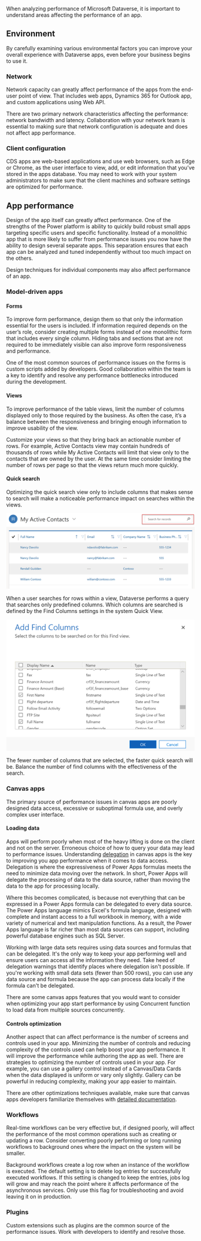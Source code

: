 When analyzing performance of Microsoft Dataverse, it is important to understand areas affecting the performance of an app. 

## Environment

By carefully examining various environmental factors you can improve your overall experience with Dataverse apps, even before your business begins to use it.

### Network

Network capacity can greatly affect performance of the apps from the end-user point of view. That includes web apps, Dynamics 365 for Outlook app, and custom applications using Web API.

There are two primary network characteristics affecting the performance: network bandwidth and latency. Collaboration with your network team is essential to making sure that network configuration is adequate and does not affect app performance.

### Client configuration

CDS apps are web-based applications and use web browsers, such as Edge or Chrome, as the user interface to view, add, or edit information that you’ve stored in the apps database. You may need to work with your system administrators to make sure that the client machines and software settings are optimized for performance. 

## App performance

Design of the app itself can greatly affect performance. One of the strengths of the Power platform is ability to quickly build robust small apps targeting specific users and specific functionality. Instead of a monolithic app that is more likely to suffer from performance issues you now have the ability to design several separate apps. This separation ensures that each app can be analyzed and tuned independently without too much impact on the others.

Design techniques for individual components may also affect performance of an app.

### Model-driven apps

#### Forms

To improve form performance, design them so that only the information essential for the users is included. If information required depends on the user’s role, consider creating multiple forms instead of one monolithic form that includes every single column. Hiding tabs and sections that are not required to be immediately visible can also improve form responsiveness and performance.

One of the most common sources of performance issues on the forms is custom scripts added by developers. Good collaboration within the team is a key to identify and resolve any performance bottlenecks introduced during the development. 

#### Views

To improve performance of the table views, limit the number of columns displayed only to those required by the business. As often the case, it’s a balance between the responsiveness and bringing enough information to improve usability of the view. 

Customize your views so that they bring back an actionable number of rows. For example, Active Contacts view may contain hundreds of thousands of rows while My Active Contacts will limit that view only to the contacts that are owned by the user. At the same time consider limiting the number of rows per page so that the views return much more quickly.

#### Quick search

Optimizing the quick search view only to include columns that makes sense to search will make a noticeable performance impact on searches within the views. 

![Screenshot showing my active contacts view and search box.](../media/T1_PerformanceTuningandOptimization_image1.png)

When a user searches for rows within a view, Dataverse performs a query that searches only predefined columns. Which columns are searched is defined by the Find Columns settings in the system Quick View.

![Screenshot showing the add find columns window.](../media/T1_PerformanceTuningandOptimization_image2.png) 

The fewer number of columns that are selected, the faster quick search will be. Balance the number of find columns with the effectiveness of the search.

### Canvas apps

The primary source of performance issues in canvas apps are poorly designed data access, excessive or suboptimal formula use, and overly complex user interface.

#### Loading data

Apps will perform poorly when most of the heavy lifting is done on the client and not on the server. Erroneous choice of how to query your data may lead to performance issues. Understanding [delegation](https://docs.microsoft.com/powerapps/maker/canvas-apps/delegation-overview/?azure-portal=true) in canvas apps is the key to improving you app performance when it comes to data access. Delegation is where the expressiveness of Power Apps formulas meets the need to minimize data moving over the network. In short, Power Apps will delegate the processing of data to the data source, rather than moving the data to the app for processing locally.

Where this becomes complicated, is because not everything that can be expressed in a Power Apps formula can be delegated to every data source. The Power Apps language mimics Excel's formula language, designed with complete and instant access to a full workbook in memory, with a wide variety of numerical and text manipulation functions. As a result, the Power Apps language is far richer than most data sources can support, including powerful database engines such as SQL Server.

Working with large data sets requires using data sources and formulas that can be delegated. It's the only way to keep your app performing well and ensure users can access all the information they need. Take heed of delegation warnings that identify places where delegation isn't possible. If you're working with small data sets (fewer than 500 rows), you can use any data source and formula because the app can process data locally if the formula can't be delegated.

There are some canvas apps features that you would want to consider when optimizing your app start performance by using Concurrent function to load data from multiple sources concurrently. 

#### Controls optimization

Another aspect that can affect performance is the number of screens and controls used in your app. Minimizing the number of controls and reducing complexity of the controls used can help boost your app performance. It will improve the performance while authoring the app as well. There are strategies to optimizing the number of controls used in your app. For example, you can use a gallery control instead of a Canvas/Data Cards when the data displayed is uniform or vary only slightly. Gallery can be powerful in reducing complexity, making your app easier to maintain.

There are other optimizations techniques available, make sure that canvas apps developers familiarize themselves with [detailed documentation](https://docs.microsoft.com/powerapps/maker/canvas-apps/performance-tips/?azure-portal=true).

### Workflows 

Real-time workflows can be very effective but, if designed poorly, will affect the performance of the most common operations such as creating or updating a row. Consider converting poorly performing or long running workflows to background ones where the impact on the system will be smaller.

Background workflows create a log row when an instance of the workflow is executed. The default setting is to delete log entries for successfully executed workflows. If this setting is changed to keep the entries, jobs log will grow and may reach the point where it affects performance of the asynchronous services. Only use this flag for troubleshooting and avoid leaving it on in production.

### Plugins

Custom extensions such as plugins are the common source of the performance issues. Work with developers to identify and resolve those.

